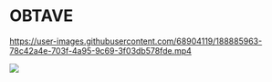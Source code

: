 # OBTAVE

https://user-images.githubusercontent.com/68904119/188885963-78c42a4e-703f-4a95-9c69-3f03db578fde.mp4

![](https://github.com/Nahush04/OBTAVE/blob/main/test%20videos/ezgif.com-gif-maker.gif)
